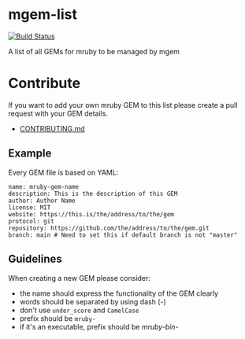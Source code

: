 # mgem-list

[![Build Status](https://travis-ci.org/mruby/mgem-list.png?branch=master)](https://travis-ci.org/mruby/mgem-list)

A list of all GEMs for mruby to be managed by mgem

# Contribute

If you want to add your own mruby GEM to this list please
create a pull request with your GEM details.

- [CONTRIBUTING.md](CONTRIBUTING.md)

## Example

Every GEM file is based on YAML:

```
name: mruby-gem-name
description: This is the description of this GEM
author: Author Name
license: MIT
website: https://this.is/the/address/to/the/gem
protocol: git
repository: https://github.com/the/address/to/the/gem.git
branch: main # Need to set this if default branch is not "master"
```

## Guidelines

When creating a new GEM please consider:

- the name should express the functionality of the GEM clearly
- words should be separated by using dash (-)
- don't use `under_score` and `CamelCase`
- prefix should be `mruby-`
- if it's an executable, prefix should be _mruby-bin-_
